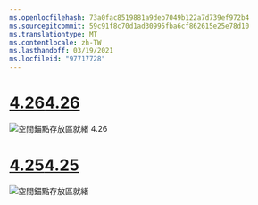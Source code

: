 ```yaml
---
ms.openlocfilehash: 73a0fac8519881a9deb7049b122a7d739ef972b4
ms.sourcegitcommit: 59c91f8c70d1ad30995fba6cf862615e25e78d10
ms.translationtype: MT
ms.contentlocale: zh-TW
ms.lasthandoff: 03/19/2021
ms.locfileid: "97717728"
---
```

# <a name="426"></a>[<span data-ttu-id="e3db5-101">4.26</span><span class="sxs-lookup"><span data-stu-id="e3db5-101">4.26</span></span>](#tab/426)

![空間錨點存放區就緒 4.26](../images/local-spatial-anchors-img-01.png)

# <a name="425"></a>[<span data-ttu-id="e3db5-103">4.25</span><span class="sxs-lookup"><span data-stu-id="e3db5-103">4.25</span></span>](#tab/425)

![空間錨點存放區就緒](../images/unreal-spatialanchors-store-ready.PNG)
